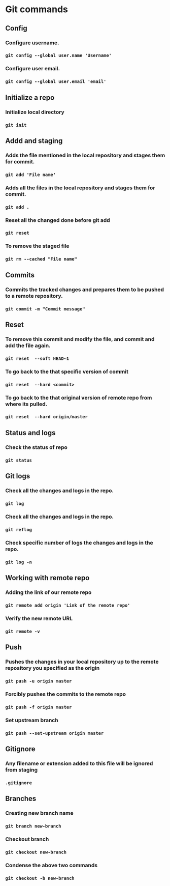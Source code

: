 
# Git commands

## Config
### Configure username.
### `git config --global user.name 'Username'`
### Configure user email.
### `git config --global user.email 'email'`

## Initialize a repo
### Initialize local directory
### `git init       `                         

## Addd and staging
### Adds the file mentioned in the local repository and stages them for commit.
### `git add 'File name' `                   

### Adds all the files in the local repository and stages them for commit.
### `git add . `         
                       
### Reset all the changed done before git add
### `git reset `

### To remove the staged file
### `git rm --cached "File name"`

## Commits
### Commits the tracked changes and prepares them to be pushed to a remote repository.
### `git commit -m "Commit message"`       

## Reset
### To remove this commit and modify the file, and commit and add the file again.     
 ###  `git reset  --soft HEAD~1`    

### To go back to the that specific version of commit    
 ###  `git reset  --hard <commit>`    

### To go back to the that original version of remote repo from where its pulled.    
 ###  `git reset  --hard origin/master`    

## Status and logs
 ### Check the status of repo
### `git status`

## Git logs

### Check all the changes and logs in the repo.
### `git log`

### Check all the changes and logs in the repo.
### `git reflog`

### Check specific number of logs the changes and logs in the repo.
### `git log -n`

## Working with remote repo
### Adding the link of our remote repo 
### `git remote add origin 'Link of the remote repo'` 

###  Verify the new remote URL
### `git remote -v`                            
 
 ## Push 
### Pushes the changes in your local repository up to the remote repository you specified as the origin
### `git push -u origin master` 

### Forcibly pushes the commits to the remote repo        
### `git push -f origin master `    
        
### Set upstream branch
### `git push --set-upstream origin master`

## Gitignore 
### Any filename or extension added to this file will be ignored from staging
### ` .gitignore `  

## Branches

### Creating new branch name
### `git branch new-branch `

### Checkout branch
### `git checkout new-branch`

### Condense the above two commands
### `git checkout -b new-branch`
